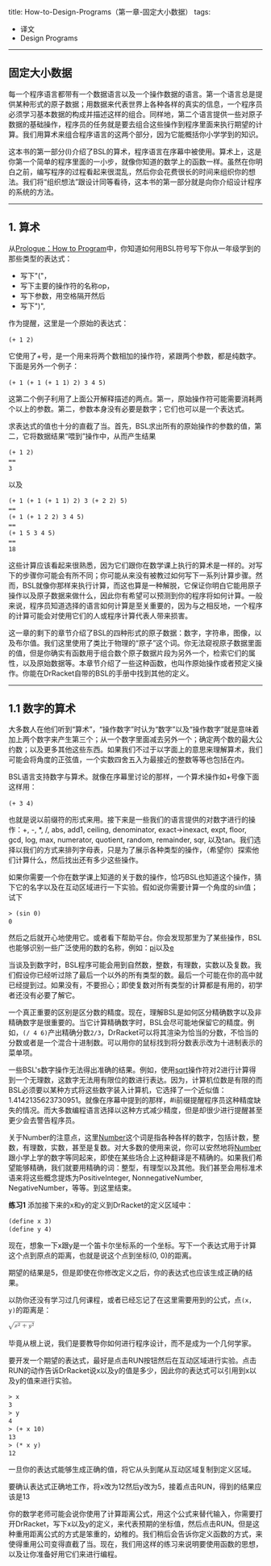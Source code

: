 title: How-to-Design-Programs（第一章-固定大小数据）
tags:
- 译文
- Design Programs
---

## 固定大小数据

每一个程序语言都带有一个数据语言以及一个操作数据的语言。第一个语言总是提供某种形式的原子数据；用数据来代表世界上各种各样的真实的信息，一个程序员必须学习基本数据的构成并描述这样的组合。同样地，第二个语言提供一些对原子数据的基础操作，程序员的任务就是要去组合这些操作到程序里面来执行期望的计算。我们用算术来组合程序语言的这两个部分，因为它能概括你小学学到的知识。

这本书的第一部分(I)介绍了BSL的算术，程序语言在序幕中被使用。算术上，这是你第一个简单的程序里面的一小步，就像你知道的数学上的函数一样。虽然在你明白之前，编写程序的过程看起来很混乱，然后你会花费很长的时间来组织你的想法。我们将“组织想法”跟设计同等看待，这本书的第一部分就是向你介绍设计程序的系统的方法。

---

## 1. 算术

从[Prologue：How to Program][prologue]中，你知道如何用BSL符号写下你从一年级学到的那些类型的表达式：

- 写下"("，
- 写下主要的操作符的名称op，
- 写下参数，用空格隔开然后
- 写下")",

作为提醒，这里是一个原始的表达式：

`(+ 1 2)`

它使用了+号，是一个用来将两个数相加的操作符，紧跟两个参数，都是纯数字。下面是另外一个例子：

`(+ 1 (+ 1 (+ 1 1) 2) 3 4 5)`

这第二个例子利用了上面公开解释描述的两点。第一，原始操作符可能需要消耗两个以上的参数。第二，参数本身没有必要是数字；它们也可以是一个表达式。

求表达式的值也十分的直截了当。首先，BSL求出所有的原始操作的参数的值，第二，它将数据结果“喂到”操作中，从而产生结果

```
(+ 1 2)
==
3
```

以及

```
(+ 1 (+ 1 (+ 1 1) 2) 3 (+ 2 2) 5)
==
(+ 1 (+ 1 2 2) 3 4 5)
==
(+ 1 5 3 4 5)
==
18
```

这些计算应该看起来很熟悉，因为它们跟你在数学课上执行的算术是一样的。对写下的步骤你可能会有所不同；你可能从来没有被教过如何写下一系列计算步骤。然而，BSL就像你那样来执行计算，而这也算是一种解脱，它保证你明白它能用原子操作以及原子数据来做什么，因此你有希望可以预测到你的程序将如何计算。一般来说，程序员知道选择的语言如何计算是至关重要的，因为与之相反地，一个程序的计算可能会对使用它们的人或程序计算代表人带来损害。

这一章的剩下的章节介绍了BSL的四种形式的原子数据：数字，字符串，图像，以及布尔值。我们这里使用了类比于物理的“原子”这个词。你无法窥视原子数据里面的值，但是你确实有函数用于组合数个原子数据片段为另外一个，检索它们的属性，以及原始数据等。本章节介绍了一些这种函数，也叫作原始操作或者预定义操作。你能在DrRacket自带的BSL的手册中找到其他的定义。

---

## 1.1 数字的算术

大多数人在他们听到“算术”，“操作数字”时认为“数字”以及“操作数字”就是意味着加上两个数字来产生第三个；从一个数字里面减去另外一个；确定两个数的最大公约数；以及更多其他这些东西。如果我们不过于以字面上的意思来理解算术，我们可能会将角度的正弦值，一个实数四舍五入为最接近的整数等等也包括在内。

BSL语言支持数字与算术。就像在序幕里讨论的那样，一个算术操作如+号像下面这样用：

`(+ 3 4)`

也就是说以前缀符的形式来用。接下来是一些我们的语言提供的对数字进行的操作：+, -, *, /, abs, add1, ceiling, denominator, exact->inexact, expt, floor, gcd, log, max, numerator, quotient, random, remainder, sqr, 以及tan。我们选择以我们的方式来排列字母表，只是为了展示各种类型的操作，（希望你）探索他们计算什么，然后找出还有多少这些操作。

如果你需要一个你在数学课上知道的关于数的操作，恰巧BSL也知道这个操作，猜下它的名字以及在互动区域进行一下实验。假如说你需要计算一个角度的sin值；试下

```
> (sin 0)
0
```

然后之后就开心地使用它。或者看下帮助平台。你会发现那里为了某些操作，BSL也能够识别一些广泛使用的数的名称，例如：[pi][pi]以及[e][e]

当谈及到数字时，BSL程序可能会用到自然数，整数，有理数，实数以及复数。我们假设你已经听过除了最后一个以外的所有类型的数。最后一个可能在你的高中就已经提到过。如果没有，不要担心；即使复数对所有类型的计算都是有用的，初学者还没有必要了解它。

一个真正重要的区别是区分数的精度。现在，理解BSL是如何区分精确数字以及非精确数字是很重要的。当它计算精确数字时，BSL会尽可能地保留它的精度。例如，`(/ 4 6)`产出精确分数`2/3`，DrRacket可以将其渲染为恰当的分数，不恰当的分数或者是一个混合十进制数。可以用你的鼠标找到将分数表示改为十进制表示的菜单项。

一些BSL's数字操作无法得出准确的结果。例如，使用[sqrt][sqrt]操作符对2进行计算得到一个无理数，这数字无法用有限位的数进行表达。因为，计算机位数是有限的而BSL必须要以某种方式将这些数字装入计算机，它选择了一个近似值：1.4142135623730951。就像在序幕中提到的那样，#i前缀提醒程序员这种精度缺失的情况。而大多数编程语言选择以这种方式减少精度，但是却很少进行提醒甚至更少会去警告程序员。

关于Number的注意点，这里[Number][Number]这个词是指各种各样的数字，包括计数，整数，有理数，实数，甚至是复数。对大多数的使用来说，你可以安然地将[Number][Number]跟小学上学的数字等同起来，即使在某些场合上这种翻译是不精确的。如果我们希望能够精确，我们就要用精确的词：整型，有理型以及其他。我们甚至会用标准术语来将这些概念提炼为PositiveInteger, NonnegativeNumber, NegativeNumber，等等。到这里结束。

**练习1** 添加接下来的x和y的定义到DrRacket的定义区域中：

```
(define x 3)
(define y 4)
```

现在，想象一下x跟y是一个笛卡尔坐标系的一个坐标。写下一个表达式用于计算这个点到原点的距离，也就是说这个点到坐标(0, 0)的距离。

期望的结果是5，但是即使在你修改定义之后，你的表达式也应该生成正确的结果。

以防你还没有学习过几何课程，或者已经忘记了在这里需要用到的公式，点`(x, y)`的距离是：

![figure1][figure1]

毕竟从根上说，我们是要教导你如何进行程序设计，而不是成为一个几何学家。

要开发一个期望的表达式，最好是点击RUN按钮然后在互动区域进行实验。点击RUN的动作告诉DrRacket说x以及y的值是多少，因此你的表达式可以引用到x以及y的值来进行实验。

```
> x
3
> y
4
> (+ x 10)
13
> (* x y)
12
```

一旦你的表达式能够生成正确的值，将它从头到尾从互动区域复制到定义区域。

要确认表达式正确地工作，将x改为12然后y改为5，接着点击RUN，得到的结果应该是13

你的数学老师可能会说你使用了计算距离公式，用这个公式来替代输入，你需要打开DrRacket，写下x以及y的定义，来代表预期的坐标值，然后点击RUN。但是这种重用距离公式的方式是笨重的，幼稚的。我们稍后会告诉你定义函数的方式，来使得重用公司变得直截了当。现在，我们用这样的练习来说明要使用函数的思想，以及让你准备好用它们来进行编程。

<!-- Image -->
[figure1]: /images/How-to-Design-Programs/Chapter-1/pict_1.png

<!-- Url -->
[prologue]: http://www.ccs.neu.edu/home/matthias/HtDP2e/part_prologue.html
[pi]: http://docs.racket-lang.org/htdp-langs/beginner.html#%28def._htdp-beginner._%28%28lib._lang%2Fhtdp-beginner..rkt%29._pi%29%29
[e]: http://docs.racket-lang.org/htdp-langs/beginner.html#%28def._htdp-beginner._%28%28lib._lang%2Fhtdp-beginner..rkt%29._e%29%29
[sqrt]: http://docs.racket-lang.org/htdp-langs/beginner.html#%28def._htdp-beginner._%28%28lib._lang%2Fhtdp-beginner..rkt%29._sqrt%29%29
[Number]: http://www.ccs.neu.edu/home/matthias/HtDP2e/part_one.html#%28tech._number%29
